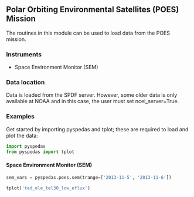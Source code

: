 
## Polar Orbiting Environmental Satellites (POES) Mission
The routines in this module can be used to load data from the POES mission. 


### Instruments
- Space Environment Monitor (SEM)


### Data location

Data is loaded from the SPDF server. However, some older data is only available at NOAA 
and in this case, the user must set ncei_server=True. 


### Examples
Get started by importing pyspedas and tplot; these are required to load and plot the data:

```python
import pyspedas
from pyspedas import tplot
```

#### Space Environment Monitor (SEM)

```python
sem_vars = pyspedas.poes.sem(trange=['2013-11-5', '2013-11-6'])

tplot('ted_ele_tel30_low_eflux')
```


